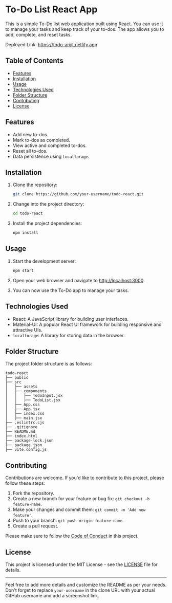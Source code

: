 # To-Do List React App

This is a simple To-Do list web application built using React. You can use it to manage your tasks and keep track of your to-dos. The app allows you to add, complete, and reset tasks.


Deployed Link: https://todo-arijit.netlify.app



## Table of Contents

- [Features](#features)
- [Installation](#installation)
- [Usage](#usage)
- [Technologies Used](#technologies-used)
- [Folder Structure](#folder-structure)
- [Contributing](#contributing)
- [License](#license)

## Features

- Add new to-dos.
- Mark to-dos as completed.
- View active and completed to-dos.
- Reset all to-dos.
- Data persistence using `localforage`.

## Installation

1. Clone the repository:

   ```bash
   git clone https://github.com/your-username/todo-react.git
   ```

2. Change into the project directory:

   ```bash
   cd todo-react
   ```

3. Install the project dependencies:

   ```bash
   npm install
   ```

## Usage

1. Start the development server:

   ```bash
   npm start
   ```

2. Open your web browser and navigate to [http://localhost:3000](http://localhost:3000).

3. You can now use the To-Do app to manage your tasks.

## Technologies Used

- React: A JavaScript library for building user interfaces.
- Material-UI: A popular React UI framework for building responsive and attractive UIs.
- `localforage`: A library for storing data in the browser.

## Folder Structure

The project folder structure is as follows:

```
todo-react
├── public
├── src
│   ├── assets
│   ├── components
│   │   ├── TodoInput.jsx
│   │   ├── TodoList.jsx
│   ├── App.css
│   ├── App.jsx
│   ├── index.css
│   ├── main.jsx
├── .eslintrc.cjs
├── .gitignore
├── README.md
├── index.html
├── package-lock.json
├── package.json
├── vite.config.js
```

## Contributing

Contributions are welcome. If you'd like to contribute to this project, please follow these steps:

1. Fork the repository.
2. Create a new branch for your feature or bug fix: `git checkout -b feature-name`.
3. Make your changes and commit them: `git commit -m 'Add new feature'`.
4. Push to your branch: `git push origin feature-name`.
5. Create a pull request.

Please make sure to follow the [Code of Conduct](CODE_OF_CONDUCT.md) in this project.

## License

This project is licensed under the MIT License - see the [LICENSE](LICENSE) file for details.

---

Feel free to add more details and customize the README as per your needs. Don't forget to replace `your-username` in the clone URL with your actual GitHub username and add a screenshot link.
